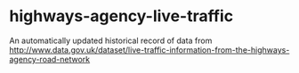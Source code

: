 highways-agency-live-traffic
============================

An automatically updated historical record of data from http://www.data.gov.uk/dataset/live-traffic-information-from-the-highways-agency-road-network